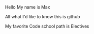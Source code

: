 Hello My name is Max

All what I'd like to know this is github

My favorite Code school path is Electives